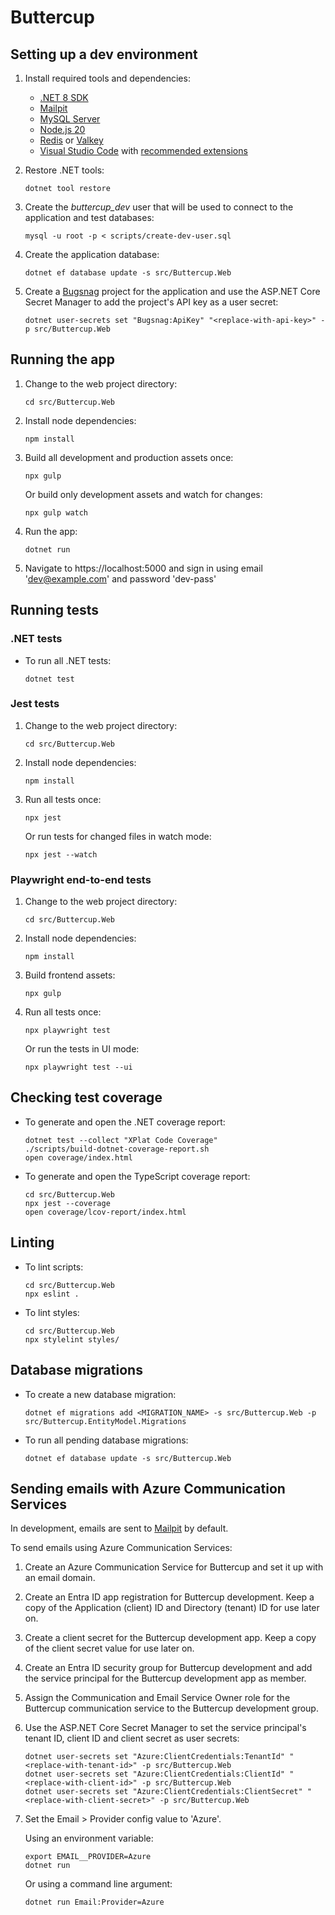 # Buttercup

## Setting up a dev environment

1.  Install required tools and dependencies:

    - [.NET 8 SDK](https://dotnet.microsoft.com/download/dotnet/8.0)
    - [Mailpit](https://mailpit.axllent.org/)
    - [MySQL Server](https://dev.mysql.com/downloads/mysql/)
    - [Node.js 20](https://nodejs.org)
    - [Redis](https://redis.io/open-source/) or [Valkey](https://valkey.io/download/)
    - [Visual Studio Code](https://code.visualstudio.com/) with [recommended
      extensions](.vscode/extensions.json)

2.  Restore .NET tools:

        dotnet tool restore

3.  Create the _buttercup_dev_ user that will be used to connect to the
    application and test databases:

        mysql -u root -p < scripts/create-dev-user.sql

4.  Create the application database:

        dotnet ef database update -s src/Buttercup.Web

5.  Create a [Bugsnag](https://www.bugsnag.com/) project for the application and use the ASP.NET
    Core Secret Manager to add the project's API key as a user secret:

        dotnet user-secrets set "Bugsnag:ApiKey" "<replace-with-api-key>" -p src/Buttercup.Web

## Running the app

1.  Change to the web project directory:

        cd src/Buttercup.Web

2.  Install node dependencies:

        npm install

3.  Build all development and production assets once:

        npx gulp

    Or build only development assets and watch for changes:

        npx gulp watch

4.  Run the app:

        dotnet run

5.  Navigate to https://localhost:5000 and sign in using email 'dev@example.com' and password
    'dev-pass'

## Running tests

### .NET tests

- To run all .NET tests:

      dotnet test

### Jest tests

1.  Change to the web project directory:

        cd src/Buttercup.Web

2.  Install node dependencies:

        npm install

3.  Run all tests once:

        npx jest

    Or run tests for changed files in watch mode:

        npx jest --watch

### Playwright end-to-end tests

1.  Change to the web project directory:

        cd src/Buttercup.Web

2.  Install node dependencies:

        npm install

3.  Build frontend assets:

        npx gulp

4.  Run all tests once:

        npx playwright test

    Or run the tests in UI mode:

        npx playwright test --ui

## Checking test coverage

- To generate and open the .NET coverage report:

      dotnet test --collect "XPlat Code Coverage"
      ./scripts/build-dotnet-coverage-report.sh
      open coverage/index.html

- To generate and open the TypeScript coverage report:

      cd src/Buttercup.Web
      npx jest --coverage
      open coverage/lcov-report/index.html

## Linting

- To lint scripts:

      cd src/Buttercup.Web
      npx eslint .

- To lint styles:

      cd src/Buttercup.Web
      npx stylelint styles/

## Database migrations

- To create a new database migration:

      dotnet ef migrations add <MIGRATION_NAME> -s src/Buttercup.Web -p src/Buttercup.EntityModel.Migrations

- To run all pending database migrations:

      dotnet ef database update -s src/Buttercup.Web

## Sending emails with Azure Communication Services

In development, emails are sent to [Mailpit](https://mailpit.axllent.org/) by default.

To send emails using Azure Communication Services:

1.  Create an Azure Communication Service for Buttercup and set it up with an email domain.

2.  Create an Entra ID app registration for Buttercup development. Keep a copy of the Application
    (client) ID and Directory (tenant) ID for use later on.

3.  Create a client secret for the Buttercup development app. Keep a copy of the client secret value
    for use later on.

4.  Create an Entra ID security group for Buttercup development and add the service principal for
    the Buttercup development app as member.

5.  Assign the Communication and Email Service Owner role for the Buttercup communication service to
    the Buttercup development group.

6.  Use the ASP.NET Core Secret Manager to set the service principal's tenant ID, client ID and
    client secret as user secrets:

        dotnet user-secrets set "Azure:ClientCredentials:TenantId" "<replace-with-tenant-id>" -p src/Buttercup.Web
        dotnet user-secrets set "Azure:ClientCredentials:ClientId" "<replace-with-client-id>" -p src/Buttercup.Web
        dotnet user-secrets set "Azure:ClientCredentials:ClientSecret" "<replace-with-client-secret>" -p src/Buttercup.Web

7.  Set the Email > Provider config value to 'Azure'.

    Using an environment variable:

        export EMAIL__PROVIDER=Azure
        dotnet run

    Or using a command line argument:

        dotnet run Email:Provider=Azure
